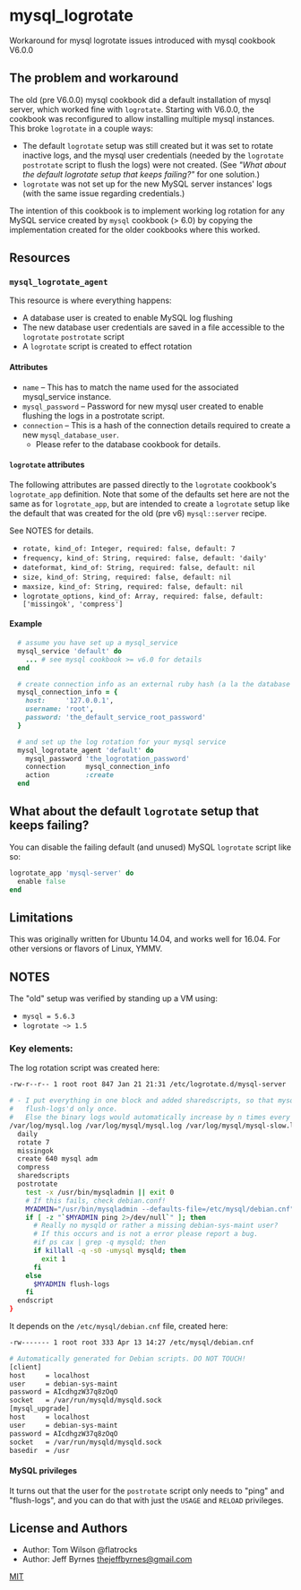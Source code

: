 # mysql_logrotate

Workaround for mysql logrotate issues introduced with mysql cookbook V6.0.0

## The problem and workaround

The old (pre V6.0.0) mysql cookbook did a default installation of mysql server, which worked fine with `logrotate`. Starting with V6.0.0, the cookbook was reconfigured to allow installing multiple mysql instances.  This broke `logrotate` in a couple ways:

* The default `logrotate` setup was still created but it was set to rotate inactive logs, and the mysql user credentials (needed by the `logrotate` `postrotate` script to flush the logs) were not created.  (See _"What about the default logrotate setup that keeps failing?"_ for one solution.)
* `logrotate` was not set up for the new MySQL server instances' logs (with the same issue regarding credentials.)

The intention of this cookbook is to implement working log rotation for any MySQL service created by `mysql` cookbook (> 6.0) by copying the implementation created for the older cookbooks where this worked.

## Resources

### `mysql_logrotate_agent`

This resource is where everything happens:

* A database user is created to enable MySQL log flushing
* The new database user credentials are saved in a file accessible to the `logrotate` `postrotate` script
* A `logrotate` script is created to effect rotation

#### Attributes

* `name` – This has to match the name used for the associated mysql_service instance.
* `mysql_password` – Password for new mysql user created to enable flushing the logs in a postrotate script.
* `connection` – This is a hash of the connection details required to create a new `mysql_database_user`.
    - Please refer to the database cookbook for details.

#### `logrotate` attributes

The following attributes are passed directly to the `logrotate` cookbook's `logrotate_app` definition. Note that some of the defaults set here are not the same as for `logrotate_app`, but are intended to create a `logrotate` setup like the default that was created for the old (pre v6) `mysql::server` recipe.

See NOTES for details.

* `rotate, kind_of: Integer, required: false, default: 7`
* `frequency, kind_of: String, required: false, default: 'daily'`
* `dateformat, kind_of: String, required: false, default: nil`
* `size, kind_of: String, required: false, default: nil`
* `maxsize, kind_of: String, required: false, default: nil`
* `logrotate_options, kind_of: Array, required: false, default: ['missingok', 'compress']`

#### Example

```ruby
  # assume you have set up a mysql_service
  mysql_service 'default' do
    ... # see mysql cookbook >= v6.0 for details
  end

  # create connection info as an external ruby hash (a la the database cookbook)
  mysql_connection_info = {
    host:     '127.0.0.1',
    username: 'root',
    password: 'the_default_service_root_password'
  }

  # and set up the log rotation for your mysql service
  mysql_logrotate_agent 'default' do
    mysql_password 'the_logrotation_password'
    connection     mysql_connection_info
    action         :create
  end
```

## What about the default `logrotate` setup that keeps failing?

You can disable the failing default (and unused) MySQL `logrotate` script like so:

```ruby
logrotate_app 'mysql-server' do
  enable false
end
```

## Limitations

This was originally written for Ubuntu 14.04, and works well for 16.04. For other versions or flavors of Linux, YMMV.

## NOTES

The "old" setup was verified by standing up a VM using:

* `mysql = 5.6.3`
* `logrotate ~> 1.5`

### Key elements:

The log rotation script was created here:

```bash
-rw-r--r-- 1 root root 847 Jan 21 21:31 /etc/logrotate.d/mysql-server
```

```bash
# - I put everything in one block and added sharedscripts, so that mysql gets
#   flush-logs'd only once.
#   Else the binary logs would automatically increase by n times every day.
/var/log/mysql.log /var/log/mysql/mysql.log /var/log/mysql/mysql-slow.log /var/log/mysql/error.log {
  daily
  rotate 7
  missingok
  create 640 mysql adm
  compress
  sharedscripts
  postrotate
    test -x /usr/bin/mysqladmin || exit 0
    # If this fails, check debian.conf!
    MYADMIN="/usr/bin/mysqladmin --defaults-file=/etc/mysql/debian.cnf"
    if [ -z "`$MYADMIN ping 2>/dev/null`" ]; then
      # Really no mysqld or rather a missing debian-sys-maint user?
      # If this occurs and is not a error please report a bug.
      #if ps cax | grep -q mysqld; then
      if killall -q -s0 -umysql mysqld; then
        exit 1
      fi
    else
      $MYADMIN flush-logs
    fi
  endscript
}
```

It depends on the `/etc/mysql/debian.cnf` file, created here:

```bash
-rw------- 1 root root 333 Apr 13 14:27 /etc/mysql/debian.cnf
```

```bash
# Automatically generated for Debian scripts. DO NOT TOUCH!
[client]
host     = localhost
user     = debian-sys-maint
password = AIcdhgzW37q8zOqO
socket   = /var/run/mysqld/mysqld.sock
[mysql_upgrade]
host     = localhost
user     = debian-sys-maint
password = AIcdhgzW37q8zOqO
socket   = /var/run/mysqld/mysqld.sock
basedir  = /usr
```

#### MySQL privileges

It turns out that the user for the `postrotate` script only needs to "ping" and "flush-logs", and you can do that with just the `USAGE` and `RELOAD` privileges.

## License and Authors

- Author: Tom Wilson @flatrocks
- Author: Jeff Byrnes thejeffbyrnes@gmail.com

[MIT](LICENSE)

